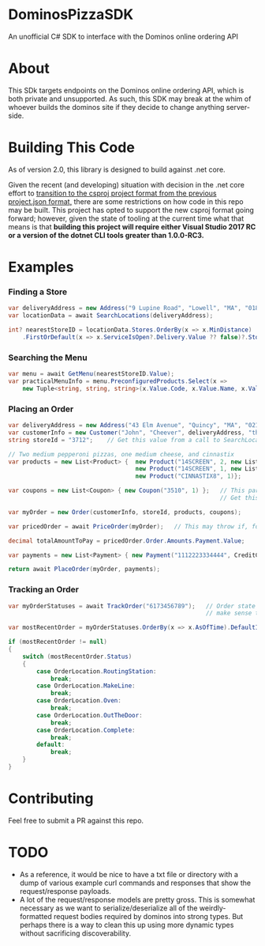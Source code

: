 # DominosPizzaSDK
An unofficial C# SDK to interface with the Dominos online ordering API

# About
This SDk targets endpoints on the Dominos online ordering API, which is both private and unsupported.  As such, this SDK may break at the whim of whoever builds the dominos site if they decide to change anything server-side.

# Building This Code
As of version 2.0, this library is designed to build against .net core.

Given the recent (and developing) situation with decision in the .net core effort to [transition to the csproj project format from the previous project.json format,](https://blogs.msdn.microsoft.com/dotnet/2016/11/16/announcing-net-core-tools-msbuild-alpha/) there are some restrictions on how code in this repo may be built.  This project has opted to support the new csproj format going forward; however, given the state of tooling at the current time what that means is that **building this project will require either Visual Studio 2017 RC or a version of the dotnet CLI tools greater than 1.0.0-RC3.**

# Examples
### Finding a Store
```C#
var deliveryAddress = new Address("9 Lupine Road", "Lowell", "MA", "01850", Address.UnitCategory.House);
var locationData = await SearchLocations(deliveryAddress);

int? nearestStoreID = locationData.Stores.OrderBy(x => x.MinDistance)
    .FirstOrDefault(x => x.ServiceIsOpen?.Delivery.Value ?? false)?.StoreID;
```

### Searching the Menu
```C#
var menu = await GetMenu(nearestStoreID.Value);
var practicalMenuInfo = menu.PreconfiguredProducts.Select(x =>
    new Tuple<string, string, string>(x.Value.Code, x.Value.Name, x.Value.Description));
```

### Placing an Order
```C#
var deliveryAddress = new Address("43 Elm Avenue", "Quincy", "MA", "02170", Address.UnitCategory.House);
var customerInfo = new Customer("John", "Cheever", deliveryAddress, "thecheeves@gmail.com", "6173456789");
string storeId = "3712";    // Get this value from a call to SearchLocations(...)

// Two medium pepperoni pizzas, one medium cheese, and cinnastix
var products = new List<Product> {  new Product("14SCREEN", 2, new List<string> { "C", "P", "X" }),
                                    new Product("14SCREEN", 1, new List<string> { "C", "X" }),
                                    new Product("CINNASTIX8", 1)};

var coupons = new List<Coupon> { new Coupon("3510", 1) };   // This particular coupon saves us money on three medium pizzas.
                                                            // Get this value from a call to GetMenu(...)

var myOrder = new Order(customerInfo, storeId, products, coupons);

var pricedOrder = await PriceOrder(myOrder);   // This may throw if, for instance, the store is closed.

decimal totalAmountToPay = pricedOrder.Order.Amounts.Payment.Value;

var payments = new List<Payment> { new Payment("1112223334444", CreditCardType.Visa, "0918", "111", "02170", totalAmountToPay) };

return await PlaceOrder(myOrder, payments);

```

### Tracking an Order
```C#
var myOrderStatuses = await TrackOrder("6173456789");   // Order state seems to update every 90 seconds or so, so it doesn't
                                                        // make sense to poll it any more frequently than that.

var mostRecentOrder = myOrderStatuses.OrderBy(x => x.AsOfTime).DefaultIfEmpty(null).FirstOrDefault();

if (mostRecentOrder != null)
{
    switch (mostRecentOrder.Status)
    {
        case OrderLocation.RoutingStation:
            break;
        case OrderLocation.MakeLine:
            break;
        case OrderLocation.Oven:
            break;
        case OrderLocation.OutTheDoor:
            break;
        case OrderLocation.Complete:
            break;
        default:
            break;
    }
}

```

# Contributing
Feel free to submit a PR against this repo.

# TODO
* As a reference, it would be nice to have a txt file or directory with a dump of various example curl commands and responses that show the request/response payloads.
* A lot of the request/response models are pretty gross.  This is somewhat necessary as we want to serialize/deserialize all of the weirdly-formatted request bodies required by dominos into strong types.  But perhaps there is a way to clean this up using more dynamic types without sacrificing discoverability.
